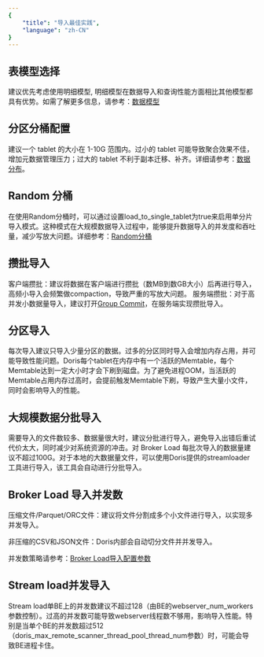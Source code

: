 ```yaml
---
{
    "title": "导入最佳实践",
    "language": "zh-CN"
}
---
```


<!--
Licensed to the Apache Software Foundation (ASF) under one
or more contributor license agreements.  See the NOTICE file
distributed with this work for additional information
regarding copyright ownership.  The ASF licenses this file
to you under the Apache License, Version 2.0 (the
"License"); you may not use this file except in compliance
with the License.  You may obtain a copy of the License at

  http://www.apache.org/licenses/LICENSE-2.0

Unless required by applicable law or agreed to in writing,
software distributed under the License is distributed on an
"AS IS" BASIS, WITHOUT WARRANTIES OR CONDITIONS OF ANY
KIND, either express or implied.  See the License for the
specific language governing permissions and limitations
under the License.
-->

## 表模型选择 

建议优先考虑使用明细模型, 明细模型在数据导入和查询性能方面相比其他模型都具有优势。如需了解更多信息，请参考：[数据模型](../../table-design/data-model/overview)

## 分区分桶配置

建议一个 tablet 的大小在 1-10G 范围内。过小的 tablet 可能导致聚合效果不佳，增加元数据管理压力；过大的 tablet 不利于副本迁移、补齐。详细请参考：[数据分布](../../table-design/data-partitioning/data-distribution)。

## Random 分桶

在使用Random分桶时，可以通过设置load_to_single_tablet为true来启用单分片导入模式。这种模式在大规模数据导入过程中，能够提升数据导入的并发度和吞吐量，减少写放大问题。详细参考：[Random分桶](../../table-design/data-partitioning/data-bucketing#random-分桶)

## 攒批导入

客户端攒批‌：建议将数据在客户端进行攒批（数MB到数GB大小）后再进行导入，高频小导入会频繁做compaction，导致严重的写放大问题。
服务端攒批：对于高并发小数据量导入，建议打开[Group Commit](group-commit-manual.md)，在服务端实现攒批导入。

## 分区导入

每次导入建议只导入少量分区的数据。过多的分区同时导入会增加内存占用，并可能导致性能问题。Doris每个tablet在内存中有一个活跃的Memtable，每个Memtable达到一定大小时才会下刷到磁盘。为了避免进程OOM，当活跃的Memtable占用内存过高时，会提前触发Memtable下刷，导致产生大量小文件，同时会影响导入的性能。

## 大规模数据分批导入

需要导入的文件数较多、数据量很大时，建议分批进行导入，避免导入出错后重试代价太大，同时减少对系统资源的冲击。对 Broker Load 每批次导入的数据量建议不超过100G。对于本地的大数据量文件，可以使用Doris提供的streamloader工具进行导入，该工具会自动进行分批导入。

## Broker Load 导入并发数

压缩文件/Parquet/ORC文件‌：建议将文件分割成多个小文件进行导入，以实现多并发导入。 

非压缩的CSV和JSON文件‌：Doris内部会自动切分文件并并发导入。

并发数策略请参考：[Broker Load导入配置参数](./import-way/broker-load-manual#导入配置参数)

## Stream load并发导入

Stream load单BE上的并发数建议不超过128（由BE的webserver_num_workers参数控制）。过高的并发数可能导致webserver线程数不够用，影响导入性能。特别是当单个BE的并发数超过512（doris_max_remote_scanner_thread_pool_thread_num参数）时，可能会导致BE进程卡住。
